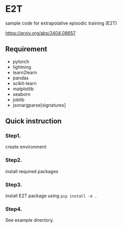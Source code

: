 # E2T
sample code for extrapolative episodic training (E2T)

https://arxiv.org/abs/2404.08657

## Requirement
- pytorch
- lightning
- learn2learn
- pandas
- scikit-learn
- matplotlib
- seaborn
- joblib
- jsonargparse[signatures]

## Quick instruction
### Step1.
create environment

### Step2.
install required packages

### Step3.
install E2T package using `pip install -e .`

### Step4.
See example directory.


